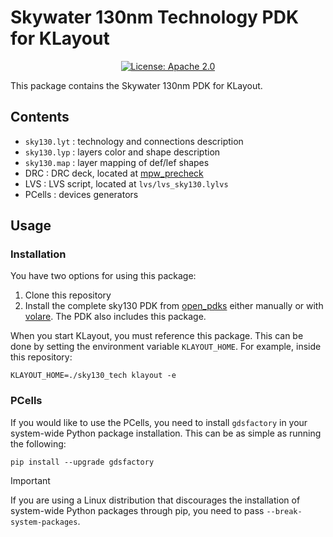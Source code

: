 # Skywater 130nm Technology PDK for KLayout

<p align="center">
    <a href="https://opensource.org/licenses/Apache-2.0"><img src="https://img.shields.io/github/license/efabless/sky130_klayout_pdk" alt="License: Apache 2.0"/></a>
</p>

This package contains the Skywater 130nm PDK for KLayout.

## Contents

* `sky130.lyt`   : technology and connections description
* `sky130.lyp`   : layers color and shape description
* `sky130.map`   : layer mapping of def/lef shapes
* DRC          : DRC deck, located at [mpw_precheck](https://github.com/efabless/mpw_precheck/blob/main/checks/tech-files/sky130A_mr.drc)
* LVS          : LVS script, located at `lvs/lvs_sky130.lylvs`
* PCells       : devices generators

## Usage

### Installation

You have two options for using this package:

1. Clone this repository
2. Install the complete sky130 PDK from [open_pdks](https://github.com/RTimothyEdwards/open_pdks)  either manually or with [volare](https://github.com/efabless/volare). The PDK also includes this package.

When you start KLayout, you must reference this package. This can be done by setting the environment variable `KLAYOUT_HOME`. For example, inside this repository:

```console
KLAYOUT_HOME=./sky130_tech klayout -e
```

### PCells

If you would like to use the PCells, you need to install `gdsfactory` in your system-wide Python package installation.
This can be as simple as running the following:

```console
pip install --upgrade gdsfactory
```

> [!IMPORTANT]  
> If you are using a Linux distribution that discourages the installation of system-wide Python packages through pip, you need to pass `--break-system-packages`.
